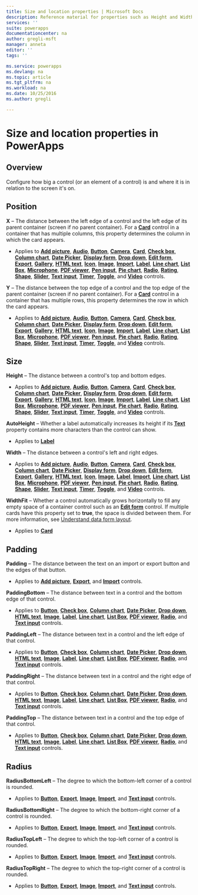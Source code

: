 ```yaml
---
title: Size and location properties | Microsoft Docs
description: Reference material for properties such as Height and Width
services: ''
suite: powerapps
documentationcenter: na
author: gregli-msft
manager: anneta
editor: ''
tags: ''

ms.service: powerapps
ms.devlang: na
ms.topic: article
ms.tgt_pltfrm: na
ms.workload: na
ms.date: 10/25/2016
ms.author: gregli

---
```

# Size and location properties in PowerApps
## Overview
Configure how big a control (or an element of a control) is and where it is in relation to the screen it's on.

## Position
**X** – The distance between the left edge of a control and the left edge of its parent container (screen if no parent container). For a **[Card](../maker/controls/control-card.md)** control in a container that has multiple columns, this property determines the column in which the card appears.

* Applies to **[Add picture](../maker/controls/control-add-picture.md)**, **[Audio](../maker/controls/control-audio-video.md)**, **[Button](../maker/controls/control-button.md)**, **[Camera](../maker/controls/control-camera.md)**, **[Card](../maker/controls/control-card.md)**, **[Check box](../maker/controls/control-check-box.md)**, **[Column chart](../maker/controls/control-column-line-chart.md)**, **[Date Picker](../maker/controls/control-date-picker.md)**, **[Display form](../maker/controls/control-form-detail.md)**, **[Drop down](../maker/controls/control-drop-down.md)**, **[Edit form](../maker/controls/control-form-detail.md)**, **[Export](../maker/controls/control-export-import.md)**, **[Gallery](../maker/controls/control-gallery.md)**, **[HTML text](../maker/controls/control-html-text.md)**, **[Icon](../maker/controls/control-shapes-icons.md)**, **[Image](../maker/controls/control-image.md)**, **[Import](../maker/controls/control-export-import.md)**, **[Label](control-text-box.md)**, **[Line chart](../maker/controls/control-column-line-chart.md)**, **[List Box](../maker/controls/control-list-box.md)**, **[Microphone](../maker/controls/control-microphone.md)**, **[PDF viewer](../maker/controls/control-pdf-viewer.md)**, **[Pen input](../maker/controls/control-pen-input.md)**, **[Pie chart](../maker/controls/control-pie-chart.md)**, **[Radio](../maker/controls/control-radio.md)**, **[Rating](../maker/controls/control-rating.md)**, **[Shape](../maker/controls/control-shapes-icons.md)**, **[Slider](control-slider.md)**, **[Text input](control-text-input.md)**, **[Timer](control-timer.md)**, **[Toggle](control-toggle.md)**, and **[Video](../maker/controls/control-audio-video.md)** controls.

**Y** – The distance between the top edge of a control and the top edge of the parent container (screen if no parent container). For a **[Card](../maker/controls/control-card.md)** control in a container that has multiple rows, this property determines the row in which the card appears.

* Applies to **[Add picture](../maker/controls/control-add-picture.md)**, **[Audio](../maker/controls/control-audio-video.md)**, **[Button](../maker/controls/control-button.md)**, **[Camera](../maker/controls/control-camera.md)**, **[Card](../maker/controls/control-card.md)**, **[Check box](../maker/controls/control-check-box.md)**, **[Column chart](../maker/controls/control-column-line-chart.md)**, **[Date Picker](../maker/controls/control-date-picker.md)**, **[Display form](../maker/controls/control-form-detail.md)**, **[Drop down](../maker/controls/control-drop-down.md)**, **[Edit form](../maker/controls/control-form-detail.md)**, **[Export](../maker/controls/control-export-import.md)**, **[Gallery](../maker/controls/control-gallery.md)**, **[HTML text](../maker/controls/control-html-text.md)**, **[Icon](../maker/controls/control-shapes-icons.md)**, **[Image](../maker/controls/control-image.md)**, **[Import](../maker/controls/control-export-import.md)**, **[Label](control-text-box.md)**, **[Line chart](../maker/controls/control-column-line-chart.md)**, **[List Box](../maker/controls/control-list-box.md)**, **[Microphone](../maker/controls/control-microphone.md)**, **[PDF viewer](../maker/controls/control-pdf-viewer.md)**, **[Pen input](../maker/controls/control-pen-input.md)**, **[Pie chart](../maker/controls/control-pie-chart.md)**, **[Radio](../maker/controls/control-radio.md)**, **[Rating](../maker/controls/control-rating.md)**, **[Shape](../maker/controls/control-shapes-icons.md)**, **[Slider](control-slider.md)**, **[Text input](control-text-input.md)**, **[Timer](control-timer.md)**, **[Toggle](control-toggle.md)**, and **[Video](../maker/controls/control-audio-video.md)** controls.

## Size
**Height** – The distance between a control's top and bottom edges.

* Applies to **[Add picture](../maker/controls/control-add-picture.md)**, **[Audio](../maker/controls/control-audio-video.md)**, **[Button](../maker/controls/control-button.md)**, **[Camera](../maker/controls/control-camera.md)**, **[Card](../maker/controls/control-card.md)**, **[Check box](../maker/controls/control-check-box.md)**, **[Column chart](../maker/controls/control-column-line-chart.md)**, **[Date Picker](../maker/controls/control-date-picker.md)**, **[Display form](../maker/controls/control-form-detail.md)**, **[Drop down](../maker/controls/control-drop-down.md)**, **[Edit form](../maker/controls/control-form-detail.md)**, **[Export](../maker/controls/control-export-import.md)**, **[Gallery](../maker/controls/control-gallery.md)**, **[HTML text](../maker/controls/control-html-text.md)**, **[Icon](../maker/controls/control-shapes-icons.md)**, **[Image](../maker/controls/control-image.md)**, **[Import](../maker/controls/control-export-import.md)**, **[Label](control-text-box.md)**, **[Line chart](../maker/controls/control-column-line-chart.md)**, **[List Box](../maker/controls/control-list-box.md)**, **[Microphone](../maker/controls/control-microphone.md)**, **[PDF viewer](../maker/controls/control-pdf-viewer.md)**, **[Pen input](../maker/controls/control-pen-input.md)**, **[Pie chart](../maker/controls/control-pie-chart.md)**, **[Radio](../maker/controls/control-radio.md)**, **[Rating](../maker/controls/control-rating.md)**, **[Shape](../maker/controls/control-shapes-icons.md)**, **[Slider](control-slider.md)**, **[Text input](control-text-input.md)**, **[Timer](control-timer.md)**, **[Toggle](control-toggle.md)**, and **[Video](../maker/controls/control-audio-video.md)** controls.

**AutoHeight** – Whether a label automatically increases its height if its **[Text](properties-core.md)** property contains more characters than the control can show.  

* Applies to **[Label](control-text-box.md)**

**Width** – The distance between a control's left and right edges.

* Applies to **[Add picture](../maker/controls/control-add-picture.md)**, **[Audio](../maker/controls/control-audio-video.md)**, **[Button](../maker/controls/control-button.md)**, **[Camera](../maker/controls/control-camera.md)**, **[Card](../maker/controls/control-card.md)**, **[Check box](../maker/controls/control-check-box.md)**, **[Column chart](../maker/controls/control-column-line-chart.md)**, **[Date Picker](../maker/controls/control-date-picker.md)**, **[Display form](../maker/controls/control-form-detail.md)**, **[Drop down](../maker/controls/control-drop-down.md)**, **[Edit form](../maker/controls/control-form-detail.md)**, **[Export](../maker/controls/control-export-import.md)**, **[Gallery](../maker/controls/control-gallery.md)**, **[HTML text](../maker/controls/control-html-text.md)**, **[Icon](../maker/controls/control-shapes-icons.md)**, **[Image](../maker/controls/control-image.md)**, **[Label](control-text-box.md)**, **[Import](../maker/controls/control-export-import.md)**, **[Line chart](../maker/controls/control-column-line-chart.md)**, **[List Box](../maker/controls/control-list-box.md)**, **[Microphone](../maker/controls/control-microphone.md)**, **[PDF viewer](../maker/controls/control-pdf-viewer.md)**, **[Pen input](../maker/controls/control-pen-input.md)**, **[Pie chart](../maker/controls/control-pie-chart.md)**, **[Radio](../maker/controls/control-radio.md)**, **[Rating](../maker/controls/control-rating.md)**, **[Shape](../maker/controls/control-shapes-icons.md)**, **[Slider](control-slider.md)**, **[Text input](control-text-input.md)**, **[Timer](control-timer.md)**, **[Toggle](control-toggle.md)**, and **[Video](../maker/controls/control-audio-video.md)** controls.

**WidthFit** – Whether a control automatically grows horizontally to fill any empty space of a container control such as an **[Edit form](../maker/controls/control-form-detail.md)** control. If multiple cards have this property set to **true**, the space is divided between them. For more information, see [Understand data form layout](../maker/working-with-form-layout.md).

* Applies to **[Card](../maker/controls/control-card.md)**

## Padding
**Padding** – The distance between the text on an import or export button and the edges of that button.

* Applies to **[Add picture](../maker/controls/control-add-picture.md)**, **[Export](../maker/controls/control-export-import.md)**, and **[Import](../maker/controls/control-export-import.md)** controls.

**PaddingBottom** – The distance between text in a control and the bottom edge of that control.

* Applies to **[Button](../maker/controls/control-button.md)**, **[Check box](../maker/controls/control-check-box.md)**, **[Column chart](../maker/controls/control-column-line-chart.md)**, **[Date Picker](../maker/controls/control-date-picker.md)**, **[Drop down](../maker/controls/control-drop-down.md)**, **[HTML text](../maker/controls/control-html-text.md)**, **[Image](../maker/controls/control-image.md)**, **[Label](control-text-box.md)**, **[Line chart](../maker/controls/control-column-line-chart.md)**, **[List Box](../maker/controls/control-list-box.md)**, **[PDF viewer](../maker/controls/control-pdf-viewer.md)**, **[Radio](../maker/controls/control-radio.md)**, and **[Text input](control-text-input.md)** controls.

**PaddingLeft** – The distance between text in a control and the left edge of that control.

* Applies to **[Button](../maker/controls/control-button.md)**, **[Check box](../maker/controls/control-check-box.md)**, **[Column chart](../maker/controls/control-column-line-chart.md)**, **[Date Picker](../maker/controls/control-date-picker.md)**, **[Drop down](../maker/controls/control-drop-down.md)**, **[HTML text](../maker/controls/control-html-text.md)**, **[Image](../maker/controls/control-image.md)**, **[Label](control-text-box.md)**, **[Line chart](../maker/controls/control-column-line-chart.md)**, **[List Box](../maker/controls/control-list-box.md)**, **[PDF viewer](../maker/controls/control-pdf-viewer.md)**, **[Radio](../maker/controls/control-radio.md)**, and **[Text input](control-text-input.md)** controls.

**PaddingRight** – The distance between text in a control and the right edge of that control.

* Applies to **[Button](../maker/controls/control-button.md)**, **[Check box](../maker/controls/control-check-box.md)**, **[Column chart](../maker/controls/control-column-line-chart.md)**, **[Date Picker](../maker/controls/control-date-picker.md)**, **[Drop down](../maker/controls/control-drop-down.md)**, **[HTML text](../maker/controls/control-html-text.md)**, **[Image](../maker/controls/control-image.md)**, **[Label](control-text-box.md)**, **[Line chart](../maker/controls/control-column-line-chart.md)**, **[List Box](../maker/controls/control-list-box.md)**, **[PDF viewer](../maker/controls/control-pdf-viewer.md)**, **[Radio](../maker/controls/control-radio.md)**, and **[Text input](control-text-input.md)** controls.

**PaddingTop** – The distance between text in a control and the top edge of that control.

* Applies to **[Button](../maker/controls/control-button.md)**, **[Check box](../maker/controls/control-check-box.md)**, **[Column chart](../maker/controls/control-column-line-chart.md)**, **[Date Picker](../maker/controls/control-date-picker.md)**, **[Drop down](../maker/controls/control-drop-down.md)**, **[HTML text](../maker/controls/control-html-text.md)**, **[Image](../maker/controls/control-image.md)**, **[Label](control-text-box.md)**, **[Line chart](../maker/controls/control-column-line-chart.md)**, **[List Box](../maker/controls/control-list-box.md)**, **[PDF viewer](../maker/controls/control-pdf-viewer.md)**, **[Radio](../maker/controls/control-radio.md)**, and **[Text input](control-text-input.md)** controls.

## Radius
**RadiusBottomLeft** – The degree to which the bottom-left corner of a control is rounded.

* Applies to **[Button](../maker/controls/control-button.md)**, **[Export](../maker/controls/control-export-import.md)**, **[Image](../maker/controls/control-image.md)**, **[Import](../maker/controls/control-export-import.md)**, and **[Text input](control-text-input.md)** controls.

**RadiusBottomRight** – The degree to which the bottom-right corner of a control is rounded.

* Applies to **[Button](../maker/controls/control-button.md)**, **[Export](../maker/controls/control-export-import.md)**, **[Image](../maker/controls/control-image.md)**, **[Import](../maker/controls/control-export-import.md)**, and **[Text input](control-text-input.md)** controls.

**RadiusTopLeft** – The degree to which the top-left corner of a control is rounded.

* Applies to **[Button](../maker/controls/control-button.md)**, **[Export](../maker/controls/control-export-import.md)**, **[Image](../maker/controls/control-image.md)**, **[Import](../maker/controls/control-export-import.md)**, and **[Text input](control-text-input.md)** controls.

**RadiusTopRight** – The degree to which the top-right corner of a control is rounded.

* Applies to **[Button](../maker/controls/control-button.md)**, **[Export](../maker/controls/control-export-import.md)**, **[Image](../maker/controls/control-image.md)**, **[Import](../maker/controls/control-export-import.md)**, and **[Text input](control-text-input.md)** controls.

